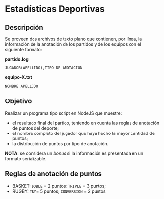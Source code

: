 # Estadísticas Deportivas

## Descripción

Se proveen dos archivos de texto plano que contienen, por línea, la información de la anotación de los partidos y de los equipos con el siguiente formato:

**partido.log**
```
JUGADOR(APELLIDO),TIPO DE ANOTACIÓN
```

**equipo-X.txt**
```
NOMBRE APELLIDO
```

## Objetivo

Realizar un programa tipo script en NodeJS que muestre:
* el resultado final del partido, teniendo en cuenta las reglas de anotación de puntos del deporte; 
* el nombre completo del jugador que haya hecho la mayor cantidad de puntos;
* la distribución de puntos por tipo de anotación.

**NOTA**: se considera un _bonus_ si la información es presentada en un formato serializable.

## Reglas de anotación de puntos

* BASKET: `DOBLE` = 2 puntos; `TRIPLE` = 3 puntos;
* RUGBY: `TRY`= 5 puntos; `CONVERSION` = 2 puntos
